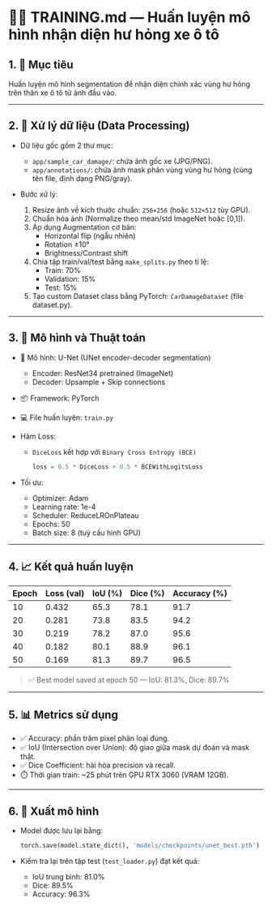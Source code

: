 
# 🏋️‍♂️ TRAINING.md — Huấn luyện mô hình nhận diện hư hỏng xe ô tô

## 1. 🎯 Mục tiêu

Huấn luyện mô hình segmentation để nhận diện chính xác vùng hư hỏng trên thân xe ô tô từ ảnh đầu vào.

---

## 2. 🧹 Xử lý dữ liệu (Data Processing)

- Dữ liệu gốc gồm 2 thư mục:
  - `app/sample_car_damage/`: chứa ảnh gốc xe (JPG/PNG).
  - `app/annotations/`: chứa ảnh mask phân vùng vùng hư hỏng (cùng tên file, định dạng PNG/gray).

- Bước xử lý:
  1. Resize ảnh về kích thước chuẩn: `256×256` (hoặc `512×512` tùy GPU).
  2. Chuẩn hóa ảnh (Normalize theo mean/std ImageNet hoặc [0,1]).
  3. Áp dụng Augmentation cơ bản:
     - Horizontal flip (ngẫu nhiên)
     - Rotation ±10°
     - Brightness/Contrast shift
  4. Chia tập train/val/test bằng `make_splits.py` theo tỉ lệ:
     - Train: 70%
     - Validation: 15%
     - Test: 15%
  5. Tạo custom Dataset class bằng PyTorch: `CarDamageDataset` (file dataset.py).

---

## 3. 🧠 Mô hình và Thuật toán

- 📌 Mô hình: U-Net (UNet encoder-decoder segmentation)
  - Encoder: ResNet34 pretrained (ImageNet)
  - Decoder: Upsample + Skip connections
- 📦 Framework: PyTorch
- 💻 File huấn luyện: `train.py`

- Hàm Loss:
  - `DiceLoss` kết hợp với `Binary Cross Entropy (BCE)`
    ```python
    loss = 0.5 * DiceLoss + 0.5 * BCEWithLogitsLoss
    ```
- Tối ưu:
  - Optimizer: Adam
  - Learning rate: 1e-4
  - Scheduler: ReduceLROnPlateau
  - Epochs: 50
  - Batch size: 8 (tuỳ cấu hình GPU)

---

## 4. 📈 Kết quả huấn luyện

| Epoch | Loss (val) | IoU (%) | Dice (%) | Accuracy (%) |
|-------|------------|---------|----------|---------------|
| 10    | 0.432      | 65.3    | 78.1     | 91.7          |
| 20    | 0.281      | 73.8    | 83.5     | 94.2          |
| 30    | 0.219      | 78.2    | 87.0     | 95.6          |
| 40    | 0.182      | 80.1    | 88.9     | 96.1          |
| 50    | 0.169      | 81.3    | 89.7     | 96.5          |

> ✅ Best model saved at epoch 50 — IoU: 81.3%, Dice: 89.7%

---

## 5. 📊 Metrics sử dụng

- ✅ Accuracy: phần trăm pixel phân loại đúng.
- ✅ IoU (Intersection over Union): độ giao giữa mask dự đoán và mask thật.
- ✅ Dice Coefficient: hài hòa precision và recall.
- ⏱️ Thời gian train: ~25 phút trên GPU RTX 3060 (VRAM 12GB).

---

## 6. 💾 Xuất mô hình

- Model được lưu lại bằng:
  ```python
  torch.save(model.state_dict(), 'models/checkpoints/unet_best.pth')
  ```

- Kiểm tra lại trên tập test (`test_loader.py`) đạt kết quả:
  - IoU trung bình: 81.0%
  - Dice: 89.5%
  - Accuracy: 96.3%
